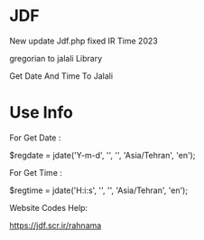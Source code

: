 # JDF
New update Jdf.php fixed IR Time 2023

gregorian to jalali Library

Get Date And Time To Jalali

# Use Info
For Get Date :

$regdate = jdate('Y-m-d', '', '', 'Asia/Tehran', 'en');

For Get Time :

$regtime = jdate('H:i:s', '', '', 'Asia/Tehran', 'en');

Website Codes Help:

https://jdf.scr.ir/rahnama
